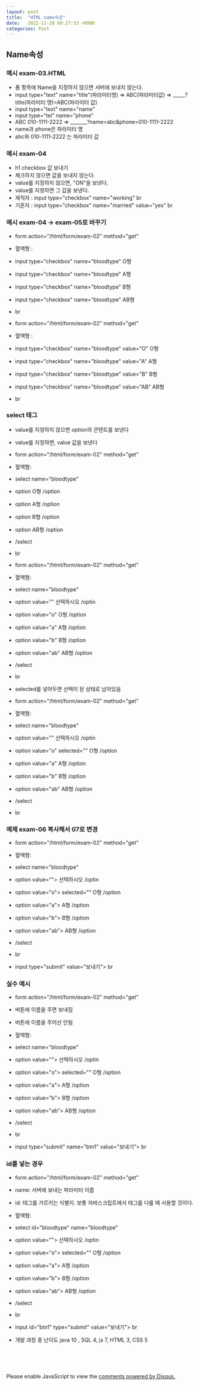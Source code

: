 ```yaml
---
layout: post
title:  "HTML name속성"
date:   2022-11-28 09:27:33 +0900
categories: Post
---
```


## Name속성
### 예시 exam-03.HTML
* 폼 항목에 Name을 지정하지 않으면 서버에 보내지 않는다.
* input type="text" name="title"(파라미터명) => ABC(파라미터값) => _____?title(파라미터 명)=ABC(파라미터 값)
* input type="text" name="name"
* input type="tel" name="phone"
* ABC 010-1111-2222 => _______?name=abc&phone=010-1111-2222
* name과 phone은 파라미터 명
* abc와 010-1111-2222 는 파라미터 값

### 예시 exam-04

* h1 checkbox 값 보내기
* 체크하지 않으면 값을 보내지 않는다.
* value를 지정하지 않으면, "ON"을 보낸다.
* value를 지정하면 그 값을 보낸다.
* 재직자 : input type="checkbox" name="working" br
* 기혼자 : input type="checkbox" name="married" value="yes" br

### 예시 exam-04 -> exam-05로 바꾸기

* form action="/html/form/exam-02" method="get"

* 혈액형 : 
* input type="checkbox" name="bloodtype" O형
* input type="checkbox" name="bloodtype" A형
* input type="checkbox" name="bloodtype" B형
* input type="checkbox" name="bloodtype" AB형
* br

* form action="/html/form/exam-02" method="get"

* 혈액형 : 
* input type="checkbox" name="bloodtype" value="O" O형
* input type="checkbox" name="bloodtype" value="A" A형
* input type="checkbox" name="bloodtype" value="B" B형
* input type="checkbox" name="bloodtype" value="AB" AB형 
* br

### select 태그

* value를 지정하지 않으면 option의 콘텐트를 보낸다
* value를 지정하면, value 값을 보낸다

* form action="/html/form/exam-02" method="get"

* 혈액형:
* select name="bloodtype"
* option O형 /option
* option A형 /option
* option B형 /option
* option AB형 /option
* /select
* br

* form action="/html/form/exam-02" method="get"

* 혈액형:
* select name="bloodtype"
* option value="" 선택하시오 /optin
* option value="o" O형 /option
* option value="a" A형 /option
* option value="b" B형 /option
* option value="ab" AB형 /option
* /select
* br

* selected를 넣어두면 선택이 된 상태로 남아있음

* form action="/html/form/exam-02" method="get"

* 혈액형:
* select name="bloodtype"
* option value="" 선택하시오 /optin
* option value="o" selected="" O형 /option
* option value="a" A형 /option
* option value="b" B형 /option
* option value="ab" AB형 /option
* /select
* br

### 예제 exam-06 복사해서 07로 변경

* form action="/html/form/exam-02" method="get"

* 혈액형:
* select name="bloodtype"
* option value=""> 선택하시오 /optin
* option value="o"> selected="" O형 /option
* option value="a"> A형 /option
* option value="b"> B형 /option
* option value="ab"> AB형 /option
* /select
* br
* input type="submit" value="보내기"> br

### 실수 예시

* form action="/html/form/exam-02" method="get"

* 버튼에 이름을 주면 보내짐
* 버튼에 이름을 주어선 안됨

* 혈액형:
* select name="bloodtype"
* option value=""> 선택하시오 /optin
* option value="o"> selected="" O형 /option
* option value="a"> A형 /option
* option value="b"> B형 /option
* option value="ab"> AB형 /option
* /select
* br
* input type="submit" name="btn1" value="보내기"> br

### id를 넣는 경우

* form action="/html/form/exam-02" method="get"

* name: 서버에 보내는 파라미터 이름
* id: 태그를 가르키는 식별지. 보통 자바스크립트에서 태그를 다룰 때 사용할 것이다.


* 혈액형:
* select id="bloodtype" name="bloodtype"
* option value=""> 선택하시오 /optin
* option value="o"> selected="" O형 /option
* option value="a"> A형 /option
* option value="b"> B형 /option
* option value="ab"> AB형 /option
* /select
* br
* input id="btn1" type="submit" value="보내기"> br

* 개발 과정 중 난이도 java 10 , SQL 4, js 7, HTML 3, CSS 5






<br><br><br>

<div id="disqus_thread"></div>
<script>
    /**
    *  RECOMMENDED CONFIGURATION VARIABLES: EDIT AND UNCOMMENT THE SECTION BELOW TO INSERT DYNAMIC VALUES FROM YOUR PLATFORM OR CMS.
    *  LEARN WHY DEFINING THESE VARIABLES IS IMPORTANT: https://disqus.com/admin/universalcode/#configuration-variables    */
    /*
    var disqus_config = function () {
    this.page.url = PAGE_URL;  // Replace PAGE_URL with your page's canonical URL variable
    this.page.identifier = PAGE_IDENTIFIER; // Replace PAGE_IDENTIFIER with your page's unique identifier variable
    };
    */
    (function() { // DON'T EDIT BELOW THIS LINE
    var d = document, s = d.createElement('script');
    s.src = 'https://melonweb.disqus.com/embed.js';
    s.setAttribute('data-timestamp', +new Date());
    (d.head || d.body).appendChild(s);
    })();
</script>
<noscript>Please enable JavaScript to view the <a href="https://disqus.com/?ref_noscript">comments powered by Disqus.</a></noscript>